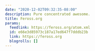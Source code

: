 ```yaml
---
date: "2020-12-02T09:32:35-08:00"
description: Pure concentrated awesome.
title: Feross.org
params:
  feedlink: https://feross.org/atom.xml
  id: e66e3d85973c187a17ed647f7dddb23b
  link: https://feross.org
  blogrolls: []
---
```

